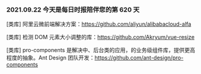 ### 2021.09.22 今天是每日时报陪伴您的第 620 天

[类库] 阿里云微前端解决方案：<https://github.com/aliyun/alibabacloud-alfa>

[类库] 检测 DOM 元素大小调整的库：<https://github.com/Akryum/vue-resize>

[类库] pro-components 是解决中、后台类的应用，的业务级组件库，提供更高程度的抽象。Ant Design 团队开发：<https://github.com/ant-design/pro-components>

